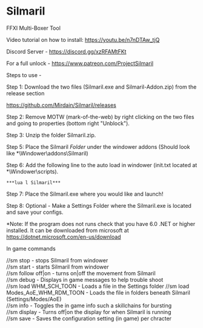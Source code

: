 # Silmaril
FFXI Multi-Boxer Tool

Video tutorial on how to install: https://youtu.be/n7nDTAw_tjQ

Discord Server - https://discord.gg/xzRFAMtFKt

For a full unlock - https://www.patreon.com/ProjectSilmaril

Steps to use -

Step 1: Download the two files (Silmaril.exe and Silmaril-Addon.zip) from the release section

https://github.com/Mirdain/Silmaril/releases

Step 2: Remove MOTW (mark-of-the-web) by right clicking on the two files and going to properties (bottom right "Unblock").

Step 3: Unzip the folder Silmaril.zip.

Step 5: Place the Silmaril *Folder* under the windower addons 
(Should look like *\Windower\addons\Silmaril)

Step 6: Add the following line to the auto load in windower 
(init.txt located at *\Windower\scripts).

    ***lua l Silmaril***

Step 7: Place the Silmaril.exe where you would like and launch!

Step 8: Optional - Make a Settings Folder where the Silmaril.exe is located and save your configs.

*Note: If the program does not runs check that you have 6.0 .NET or higher installed.  It can be downloaded from microsoft at https://dotnet.microsoft.com/en-us/download

In game commands

//sm stop - stops Silmaril from windower  
//sm start - starts Silmaril from windower  
//sm follow off|on - turns on|off the movement from Silmaril  
//sm debug - Displays in game messages to help trouble shoot  
//sm load WHM_SCH_TOON - Loads a file in the Settings folder
//sm load Modes_AoE_WHM_RDM_TOON - Loads the file in folders beneath Silmaril (Settings/Modes/AoE)  
//sm info - Toggles the in game info such a skillchains for bursting  
//sm display - Turns off|on the display for when Silmaril is running  
//sm save - Saves the configuration setting (in game) per chracter  
